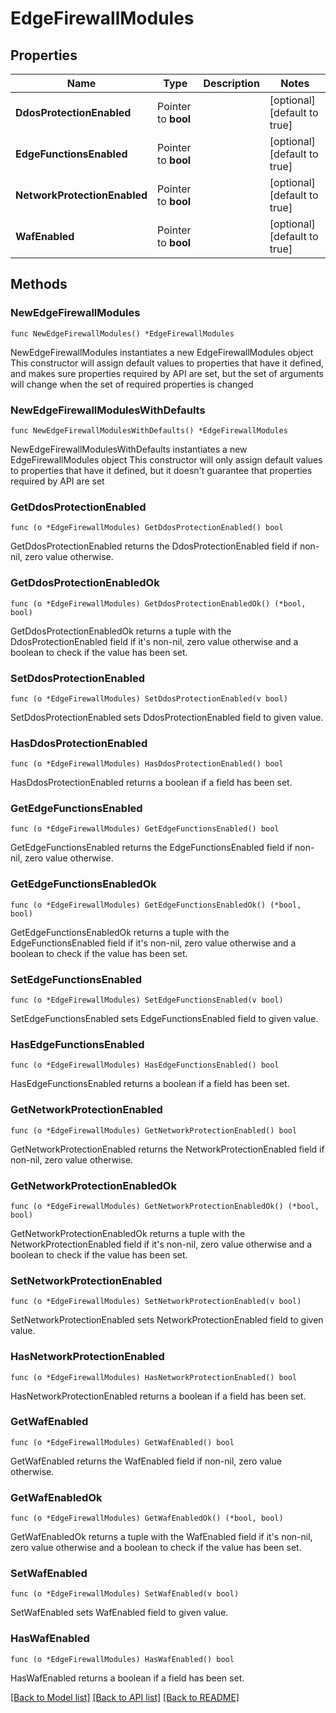 # EdgeFirewallModules

## Properties

Name | Type | Description | Notes
------------ | ------------- | ------------- | -------------
**DdosProtectionEnabled** | Pointer to **bool** |  | [optional] [default to true]
**EdgeFunctionsEnabled** | Pointer to **bool** |  | [optional] [default to true]
**NetworkProtectionEnabled** | Pointer to **bool** |  | [optional] [default to true]
**WafEnabled** | Pointer to **bool** |  | [optional] [default to true]

## Methods

### NewEdgeFirewallModules

`func NewEdgeFirewallModules() *EdgeFirewallModules`

NewEdgeFirewallModules instantiates a new EdgeFirewallModules object
This constructor will assign default values to properties that have it defined,
and makes sure properties required by API are set, but the set of arguments
will change when the set of required properties is changed

### NewEdgeFirewallModulesWithDefaults

`func NewEdgeFirewallModulesWithDefaults() *EdgeFirewallModules`

NewEdgeFirewallModulesWithDefaults instantiates a new EdgeFirewallModules object
This constructor will only assign default values to properties that have it defined,
but it doesn't guarantee that properties required by API are set

### GetDdosProtectionEnabled

`func (o *EdgeFirewallModules) GetDdosProtectionEnabled() bool`

GetDdosProtectionEnabled returns the DdosProtectionEnabled field if non-nil, zero value otherwise.

### GetDdosProtectionEnabledOk

`func (o *EdgeFirewallModules) GetDdosProtectionEnabledOk() (*bool, bool)`

GetDdosProtectionEnabledOk returns a tuple with the DdosProtectionEnabled field if it's non-nil, zero value otherwise
and a boolean to check if the value has been set.

### SetDdosProtectionEnabled

`func (o *EdgeFirewallModules) SetDdosProtectionEnabled(v bool)`

SetDdosProtectionEnabled sets DdosProtectionEnabled field to given value.

### HasDdosProtectionEnabled

`func (o *EdgeFirewallModules) HasDdosProtectionEnabled() bool`

HasDdosProtectionEnabled returns a boolean if a field has been set.

### GetEdgeFunctionsEnabled

`func (o *EdgeFirewallModules) GetEdgeFunctionsEnabled() bool`

GetEdgeFunctionsEnabled returns the EdgeFunctionsEnabled field if non-nil, zero value otherwise.

### GetEdgeFunctionsEnabledOk

`func (o *EdgeFirewallModules) GetEdgeFunctionsEnabledOk() (*bool, bool)`

GetEdgeFunctionsEnabledOk returns a tuple with the EdgeFunctionsEnabled field if it's non-nil, zero value otherwise
and a boolean to check if the value has been set.

### SetEdgeFunctionsEnabled

`func (o *EdgeFirewallModules) SetEdgeFunctionsEnabled(v bool)`

SetEdgeFunctionsEnabled sets EdgeFunctionsEnabled field to given value.

### HasEdgeFunctionsEnabled

`func (o *EdgeFirewallModules) HasEdgeFunctionsEnabled() bool`

HasEdgeFunctionsEnabled returns a boolean if a field has been set.

### GetNetworkProtectionEnabled

`func (o *EdgeFirewallModules) GetNetworkProtectionEnabled() bool`

GetNetworkProtectionEnabled returns the NetworkProtectionEnabled field if non-nil, zero value otherwise.

### GetNetworkProtectionEnabledOk

`func (o *EdgeFirewallModules) GetNetworkProtectionEnabledOk() (*bool, bool)`

GetNetworkProtectionEnabledOk returns a tuple with the NetworkProtectionEnabled field if it's non-nil, zero value otherwise
and a boolean to check if the value has been set.

### SetNetworkProtectionEnabled

`func (o *EdgeFirewallModules) SetNetworkProtectionEnabled(v bool)`

SetNetworkProtectionEnabled sets NetworkProtectionEnabled field to given value.

### HasNetworkProtectionEnabled

`func (o *EdgeFirewallModules) HasNetworkProtectionEnabled() bool`

HasNetworkProtectionEnabled returns a boolean if a field has been set.

### GetWafEnabled

`func (o *EdgeFirewallModules) GetWafEnabled() bool`

GetWafEnabled returns the WafEnabled field if non-nil, zero value otherwise.

### GetWafEnabledOk

`func (o *EdgeFirewallModules) GetWafEnabledOk() (*bool, bool)`

GetWafEnabledOk returns a tuple with the WafEnabled field if it's non-nil, zero value otherwise
and a boolean to check if the value has been set.

### SetWafEnabled

`func (o *EdgeFirewallModules) SetWafEnabled(v bool)`

SetWafEnabled sets WafEnabled field to given value.

### HasWafEnabled

`func (o *EdgeFirewallModules) HasWafEnabled() bool`

HasWafEnabled returns a boolean if a field has been set.


[[Back to Model list]](../README.md#documentation-for-models) [[Back to API list]](../README.md#documentation-for-api-endpoints) [[Back to README]](../README.md)


